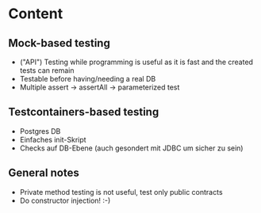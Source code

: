 # Content

## Mock-based testing
* ("API") Testing while programming is useful as it is fast and the created tests can remain
* Testable before having/needing a real DB
* Multiple assert -> assertAll -> parameterized test


## Testcontainers-based testing
* Postgres DB
* Einfaches init-Skript
* Checks auf DB-Ebene (auch gesondert mit JDBC um sicher zu sein)


## General notes
* Private method testing is not useful,  test only public contracts
* Do constructor injection! :-)
